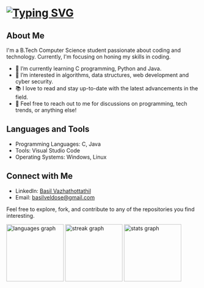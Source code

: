 # [![Typing SVG](https://readme-typing-svg.demolab.com/?lines=Hey+there!+👋;I'm+Basil+Vazhathottathil)](https://git.io/typing-svg)
## About Me
I'm a B.Tech Computer Science student passionate about coding and technology. Currently, I'm focusing on honing my skills in coding.

- 🌱 I’m currently learning C programming, Python and Java.
- 🔭 I’m interested in algorithms, data structures, web development and cyber security.
- 📚 I love to read and stay up-to-date with the latest advancements in the field.
- 💬 Feel free to reach out to me for discussions on programming, tech trends, or anything else!

## Languages and Tools
- Programming Languages: C, Java
- Tools: Visual Studio Code
- Operating Systems: Windows, Linux

## Connect with Me
- LinkedIn: [Basil Vazhathottathil](https://www.linkedin.com/in/basil-vazhathottathil-a540a821b)
- Email: basilveldose@gmail.com

Feel free to explore, fork, and contribute to any of the repositories you find interesting. 

<div align="left">
  <img src="https://github-readme-stats.vercel.app/api/top-langs?username=basil-vazhathottathil&locale=en&hide_title=false&layout=compact&card_width=320&langs_count=5&theme=midnight-purple&hide_border=true&order=2" height="150" alt="languages graph"  />
  <img src="https://streak-stats.demolab.com?user=basil-vazhathottathil&locale=en&mode=daily&theme=midnight-purple&hide_border=true&border_radius=5&date_format=j M[ Y]&order=3" height="150" alt="streak graph"  />
  <img src="https://github-readme-stats.vercel.app/api?username=basil-vazhathottathil&hide_title=false&hide_rank=true&show_icons=true&include_all_commits=true&count_private=true&disable_animations=false&theme=midnight-purple&locale=en&hide_border=true&order=1" height="150" alt="stats graph"  />
</div>

###
